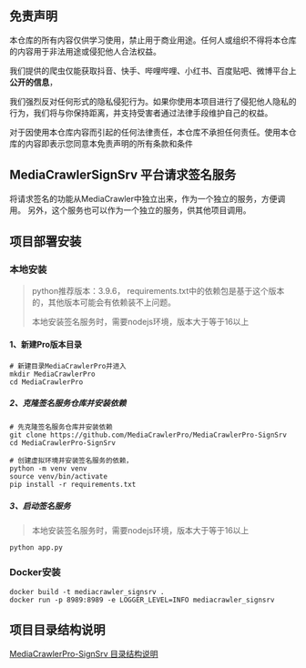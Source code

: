 ## 免责声明

本仓库的所有内容仅供学习使用，禁止用于商业用途。任何人或组织不得将本仓库的内容用于非法用途或侵犯他人合法权益。

我们提供的爬虫仅能获取抖音、快手、哔哩哔哩、小红书、百度贴吧、微博平台上**公开的信息**，

我们强烈反对任何形式的隐私侵犯行为。如果你使用本项目进行了侵犯他人隐私的行为，我们将与你保持距离，并支持受害者通过法律手段维护自己的权益。<br>

对于因使用本仓库内容而引起的任何法律责任，本仓库不承担任何责任。使用本仓库的内容即表示您同意本免责声明的所有条款和条件<br>

## MediaCrawlerSignSrv 平台请求签名服务
将请求签名的功能从MediaCrawler中独立出来，作为一个独立的服务，方便调用。
另外，这个服务也可以作为一个独立的服务，供其他项目调用。

## 项目部署安装

### 本地安装
> python推荐版本：3.9.6， requirements.txt中的依赖包是基于这个版本的，其他版本可能会有依赖装不上问题。
> 
> 本地安装签名服务时，需要nodejs环境，版本大于等于16以上

#### 1、新建Pro版本目录
```shell
# 新建目录MediaCrawlerPro并进入
mkdir MediaCrawlerPro
cd MediaCrawlerPro
```

##### 2、克隆签名服务仓库并安装依赖
```shell
# 先克隆签名服务仓库并安装依赖
git clone https://github.com/MediaCrawlerPro/MediaCrawlerPro-SignSrv
cd MediaCrawlerPro-SignSrv

# 创建虚拟环境并安装签名服务的依赖，
python -m venv venv
source venv/bin/activate
pip install -r requirements.txt
```

##### 3、启动签名服务
> 本地安装签名服务时，需要nodejs环境，版本大于等于16以上
```shell
python app.py 
```

### Docker安装
```shell
docker build -t mediacrawler_signsrv .
docker run -p 8989:8989 -e LOGGER_LEVEL=INFO mediacrawler_signsrv
```

## 项目目录结构说明
[MediaCrawlerPro-SignSrv 目录结构说明](./project_tree.md)